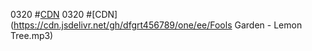 0320  #[CDN](https://cdn.jsdelivr.net/gh/dfgrt456789/one/ee/0333.7z)
0320  #[CDN](https://cdn.jsdelivr.net/gh/dfgrt456789/one/ee/Fools Garden - Lemon Tree.mp3)
